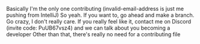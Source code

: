 Basically I'm the only one contributing (invalid-email-address is just me pushing from IntelliJ)
So yeah. If you want to, go ahead and make a branch. Go crazy, I don't really care.
If you really feel like it, contact me on Discord (invite code: PuUB67vsz4) and we can talk about you becoming a developer
Other than that, there's really no need for a contributing file
